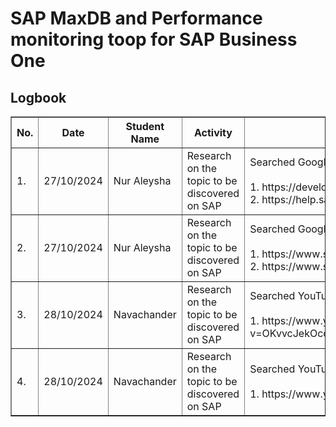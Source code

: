 # SAP MaxDB and Performance monitoring toop for SAP Business One	

<h2>Logbook</h2>
<table border="1">
    <tr>
        <th>No.</th>
        <th>Date</th>
        <th>Student Name</th>
        <th>Activity</th>
        <th>Details</th>
    </tr>
    <tr>
        <td>1.</td>
        <td>27/10/2024</td>
        <td>Nur Aleysha</td>
        <td>Research on the topic to be discovered on SAP</td>
        <td>Searched Google using keyword: 
        "SAP MaxDB for Microsoft Windows"
        <br>
        <br>
        1. https://developers.sap.com/trials-downloads.html
        <br>
        2. https://help.sap.com/docs/SUPPORT_CONTENT/maxdb/3362173458.html
        </td>
    </tr>
    <tr>
        <td>2.</td>
        <td>27/10/2024</td>
        <td>Nur Aleysha</td>
        <td>Research on the topic to be discovered on SAP</td>
        <td>Searched Google using keyword: 
        "What is SAP MaxDB used for"
        <br>
        <br>
        1. https://www.suretysystems.com/insights/sap-maxdb-navigating-data-management-in-sap-operating-systems/
        <br>
        2. https://www.stechies.com/maxdb/
        </td>
    </tr>
    <tr>
        <td>3.</td>
        <td>28/10/2024</td>
        <td>Navachander</td>
        <td>Research on the topic to be discovered on SAP</td>
        <td>Searched YouTube using keyword: 
        "Performance monitoring toop for SAP Business One"
        <br>
        <br>
        1. https://www.youtube.com/watch?v=OKvvcJekOcc&pp=ygUxIFBlcmZvcm1hbmNlIG1vbml0b3JpbmcgdG9vcCBmb3IgU0FQIEJ1c2luZXNzIE9uZQ%3D%3D
        </td>
    </tr>
    <tr>
        <td>4.</td>
        <td>28/10/2024</td>
        <td>Navachander</td>
        <td>Research on the topic to be discovered on SAP</td>
        <td>Searched YouTube using keyword: 
        "SAP MaxDB for Microsoft Windows"
        <br>
        <br>
        1. https://www.youtube.com/watch?v=2vwR9XKty6s
        </td>
    </tr>
